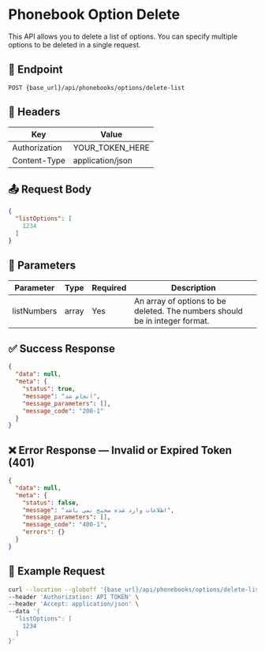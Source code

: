 # Phonebook Option Delete
This API allows you to delete a list of options. You can specify multiple options to be deleted in a single request.

## 📍 Endpoint

```
POST {base_url}/api/phonebooks/options/delete-list
```

## 🧾 Headers

| Key | Value |
| --- | ----- |
| Authorization | YOUR_TOKEN_HERE |
| Content-Type | application/json |

## 📤 Request Body

```json
{
  "listOptions": [
    1234
  ]
}
```

## 📝 Parameters

| Parameter | Type | Required | Description                                                                 |
| --------- | ---- |----------|-----------------------------------------------------------------------------|
| listNumbers | array | Yes      | An array of options to be deleted. The numbers should be in integer format. |


## ✅ Success Response

```json
{
  "data": null,
  "meta": {
    "status": true,
    "message": "انجام شد",
    "message_parameters": [],
    "message_code": "200-1"
  }
}
```

## ❌ Error Response — Invalid or Expired Token (401)

```json
{
  "data": null,
  "meta": {
    "status": false,
    "message": "اطلاعات وارد شده صحیح نمی باشد",
    "message_parameters": [],
    "message_code": "400-1",
    "errors": {}
  }
}
```

## 🧪 Example Request

```bash
curl --location --globoff '{base_url}/api/phonebooks/options/delete-list' \
--header 'Authorization: API TOKEN' \
--header 'Accept: application/json' \
--data '{
  "listOptions": [
    1234
  ]
}'
```
